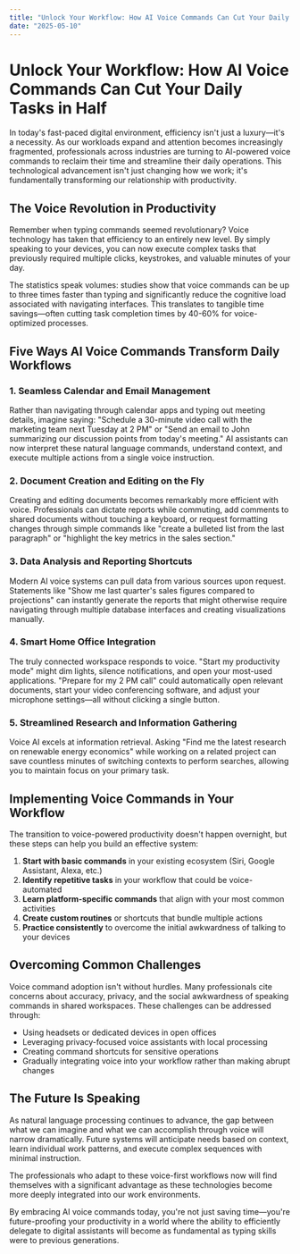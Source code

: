 ```yaml
---
title: "Unlock Your Workflow: How AI Voice Commands Can Cut Your Daily Tasks in Half"
date: "2025-05-10"
---
```


# Unlock Your Workflow: How AI Voice Commands Can Cut Your Daily Tasks in Half

In today's fast-paced digital environment, efficiency isn't just a luxury—it's a necessity. As our workloads expand and attention becomes increasingly fragmented, professionals across industries are turning to AI-powered voice commands to reclaim their time and streamline their daily operations. This technological advancement isn't just changing how we work; it's fundamentally transforming our relationship with productivity.

## The Voice Revolution in Productivity

Remember when typing commands seemed revolutionary? Voice technology has taken that efficiency to an entirely new level. By simply speaking to your devices, you can now execute complex tasks that previously required multiple clicks, keystrokes, and valuable minutes of your day.

The statistics speak volumes: studies show that voice commands can be up to three times faster than typing and significantly reduce the cognitive load associated with navigating interfaces. This translates to tangible time savings—often cutting task completion times by 40-60% for voice-optimized processes.

## Five Ways AI Voice Commands Transform Daily Workflows

### 1. Seamless Calendar and Email Management

Rather than navigating through calendar apps and typing out meeting details, imagine saying: "Schedule a 30-minute video call with the marketing team next Tuesday at 2 PM" or "Send an email to John summarizing our discussion points from today's meeting." AI assistants can now interpret these natural language commands, understand context, and execute multiple actions from a single voice instruction.

### 2. Document Creation and Editing on the Fly

Creating and editing documents becomes remarkably more efficient with voice. Professionals can dictate reports while commuting, add comments to shared documents without touching a keyboard, or request formatting changes through simple commands like "create a bulleted list from the last paragraph" or "highlight the key metrics in the sales section."

### 3. Data Analysis and Reporting Shortcuts

Modern AI voice systems can pull data from various sources upon request. Statements like "Show me last quarter's sales figures compared to projections" can instantly generate the reports that might otherwise require navigating through multiple database interfaces and creating visualizations manually.

### 4. Smart Home Office Integration

The truly connected workspace responds to voice. "Start my productivity mode" might dim lights, silence notifications, and open your most-used applications. "Prepare for my 2 PM call" could automatically open relevant documents, start your video conferencing software, and adjust your microphone settings—all without clicking a single button.

### 5. Streamlined Research and Information Gathering

Voice AI excels at information retrieval. Asking "Find me the latest research on renewable energy economics" while working on a related project can save countless minutes of switching contexts to perform searches, allowing you to maintain focus on your primary task.

## Implementing Voice Commands in Your Workflow

The transition to voice-powered productivity doesn't happen overnight, but these steps can help you build an effective system:

1. **Start with basic commands** in your existing ecosystem (Siri, Google Assistant, Alexa, etc.)
2. **Identify repetitive tasks** in your workflow that could be voice-automated
3. **Learn platform-specific commands** that align with your most common activities
4. **Create custom routines** or shortcuts that bundle multiple actions
5. **Practice consistently** to overcome the initial awkwardness of talking to your devices

## Overcoming Common Challenges

Voice command adoption isn't without hurdles. Many professionals cite concerns about accuracy, privacy, and the social awkwardness of speaking commands in shared workspaces. These challenges can be addressed through:

- Using headsets or dedicated devices in open offices
- Leveraging privacy-focused voice assistants with local processing
- Creating command shortcuts for sensitive operations
- Gradually integrating voice into your workflow rather than making abrupt changes

## The Future Is Speaking

As natural language processing continues to advance, the gap between what we can imagine and what we can accomplish through voice will narrow dramatically. Future systems will anticipate needs based on context, learn individual work patterns, and execute complex sequences with minimal instruction.

The professionals who adapt to these voice-first workflows now will find themselves with a significant advantage as these technologies become more deeply integrated into our work environments.

By embracing AI voice commands today, you're not just saving time—you're future-proofing your productivity in a world where the ability to efficiently delegate to digital assistants will become as fundamental as typing skills were to previous generations.